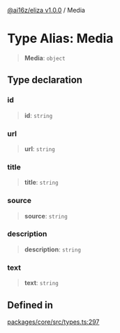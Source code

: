 [@ai16z/eliza v1.0.0](../index.md) / Media

# Type Alias: Media

> **Media**: `object`

## Type declaration

### id

> **id**: `string`

### url

> **url**: `string`

### title

> **title**: `string`

### source

> **source**: `string`

### description

> **description**: `string`

### text

> **text**: `string`

## Defined in

[packages/core/src/types.ts:297](https://github.com/ai16z/eliza/blob/main/packages/core/src/types.ts#L297)
